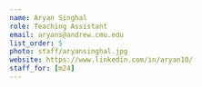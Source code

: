 ```yaml
---
name: Aryan Singhal
role: Teaching Assistant
email: aryans@andrew.cmu.edu
list_order: 5
photo: staff/aryansinghal.jpg
website: https://www.linkedin.com/in/aryan10/
staff_for: [m24]
---
```

